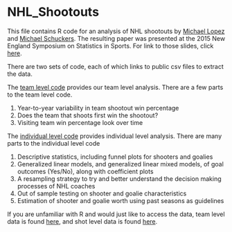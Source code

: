 # NHL_Shootouts

This file contains R code for an analysis of NHL shootouts by [Michael Lopez](statsbylopez.com) and [Michael Schuckers](http://statsportsconsulting.com/). The resulting paper was presented at the 2015 New England Symposium on Statistics in Sports. For link to those slides, click [here](www.slides.com). 

There are two sets of code, each of which links to public csv files to extract the data. 

The [team level code](https://github.com/statsbylopez/NHL_Shootouts/blob/master/TeamCode.R) provides our team level analysis. There are a few parts to the team level code.

1. Year-to-year variability in team shootout win percentage
2. Does the team that shoots first win the shootout?
3. Visiting team win percentage look over time

The [individual level code](https://github.com/statsbylopez/NHL_Shootouts/blob/master/IndividualCode.R) provides individual level analysis. There are many parts to the individual level code

1. Descriptive statistics, including funnel plots for shooters and goalies
2. Generalized linear models, and generalized linear mixed models, of goal outcomes (Yes/No), along with coefficient plots
3. A resampling strategy to try and better understand the decision making processes of NHL coaches
4. Out of sample testing on shooter and goalie characteristics
5. Estimation of shooter and goalie worth using past seasons as guidelines

If you are unfamiliar with R and would just like to access the data, team level data is found [here](https://docs.google.com/spreadsheets/d/1oXhcXE4N5MUqv9VifxTXvPjnfhwPGtZTZxvinzyn6OM/pub?output=csv), and shot level data is found [here](https://docs.google.com/spreadsheets/d/1SAByAftxLi8ozisTwERn-IOmHxmksWNqV1tAv2KJlYo/pub?output=csv). 
